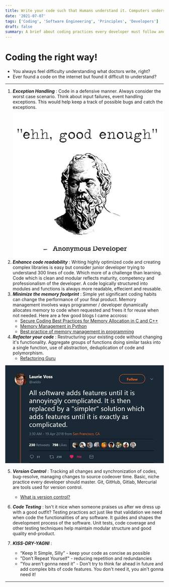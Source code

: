 ```yaml
---
title: Write your code such that Humans understand it. Computers understand binary Humans can't!
date: '2021-07-07'
tags: ['Coding', 'Software Engineering', 'Principles', 'Developers']
draft: false
summary: A brief about coding practices every developer must follow and why?
---
```


# Coding the right way!

- You always feel difficulty understanding what doctors write, right? 
- Ever found a code on the internet but found it difficult to understand? 

<hr/>



1. ***Exception Handling*** : Code in a defensive manner. Always consider the worst case scenario. Think about input failures, event handling exceptions. This would help keep a track of possible bugs and catch the exceptions.
![Computer Joke Here1](https://github.com/ashishsalunkhe/ashishsalunkhe.github.io/blob/main/public/static/images/goodenof.jpg "Ain't good enough?")
2. ***Enhance code readability*** : Writing highly optimized code and creating complex libraries is easy but consider junior developer trying to understand 300 lines of code. Which more of a challenge than learning. Code which is clean and modular reflects maturity, competency and professionalism of the developer. A code logically structured into modules and functions is always more readable, effecient and reusable. 
3. ***Minimize the memory footprint*** : Simple yet significant coding habits can change the performance of your final product. Memory management involves ways programmer / developer dynamically allocates memory to code when requested and frees it for reuse when not needed. Here are a few good blogs I came accross: 
    - [Secure Coding Best Practices for Memory Allocation in C and C++](https://www.codeproject.com/Articles/13853/Secure-Coding-Best-Practices-for-Memory-Allocation)
    - [Memory Management in Python](https://towardsdatascience.com/memory-management-in-python-6bea0c8aecc9)
    - [Best practice of memory management in programming](https://www.geekboots.com/story/best-practice-of-memory-management-in-programming)
4. ***Refactor your code*** : Restructuring your existing code without changing it's functionality. Aggregate groups of functions doing similar tasks into a single function, use of abstraction, deduplication of code and polymorphism.
    - [Refactoring Guru](https://refactoring.guru/refactoring)

![Computer Joke Here2](https://github.com/ashishsalunkhe/ashishsalunkhe.github.io/blob/main/public/static/images/cjoke.jpg "Simple Silly Bro")

5. ***Version Control*** : Tracking all changes and synchronization of codes, bug-resolve, managing changes to source codeover time. Basic, niche practice every developer should master. Git, GitHub, Gitlab, Mercurial are tools used for version control.
    - [What is version control?](https://www.atlassian.com/git/tutorials/what-is-version-control)

6. ***Code Testing*** : Isn't it nice when someone praises us after we dress up with a good outfit? Testing practices act just like that validation we need when code the functionalities of any software. It guides and shapes the development process of the software. Unit tests, code coverage and other testing techniques help maintain modular structure and good quality end-product.
7. ***KISS-DRY-YAGNI*** : 
    - “Keep It Simple, Silly” - keep your code as concise as possible 
    - "Don’t Repeat Yourself" - reducing repetition and redundancies 
    - "You aren't gonna need it" - Don't try to think far ahead in future and 
    add complex bits of code features. You don't need it, you ain't gonna need it!


<hr/>